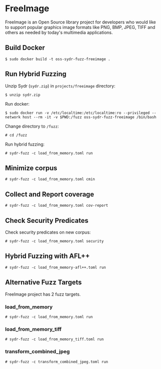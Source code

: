# FreeImage

FreeImage is an Open Source library project for developers who would like to
support popular graphics image formats like PNG, BMP, JPEG, TIFF and others as
needed by today's multimedia applications.

## Build Docker

    $ sudo docker build -t oss-sydr-fuzz-freeimage .

## Run Hybrid Fuzzing

Unzip Sydr (`sydr.zip`) in `projects/freeimage` directory:

    $ unzip sydr.zip

Run docker:

    $ sudo docker run -v /etc/localtime:/etc/localtime:ro --privileged --network host --rm -it -v $PWD:/fuzz oss-sydr-fuzz-freeimage /bin/bash

Change directory to `/fuzz`:

    # cd /fuzz

Run hybrid fuzzing:

    # sydr-fuzz -c load_from_memory.toml run

## Minimize corpus

    # sydr-fuzz -c load_from_memory.toml cmin

## Collect and Report coverage

    # sydr-fuzz -c load_from_memory.toml cov-report

## Check Security Predicates

Check security predicates on new corpus:

    # sydr-fuzz -c load_from_memory.toml security

## Hybrid Fuzzing with AFL++

    # sydr-fuzz -c load_from_memory-afl++.toml run

## Alternative Fuzz Targets

FreeImage project has 2 fuzz targets.

### load_from_memory

    # sydr-fuzz -c load_from_memory.toml run

### load_from_memory_tiff

    # sydr-fuzz -c load_from_memory_tiff.toml run

### transform_combined_jpeg

    # sydr-fuzz -c transform_combined_jpeg.toml run
